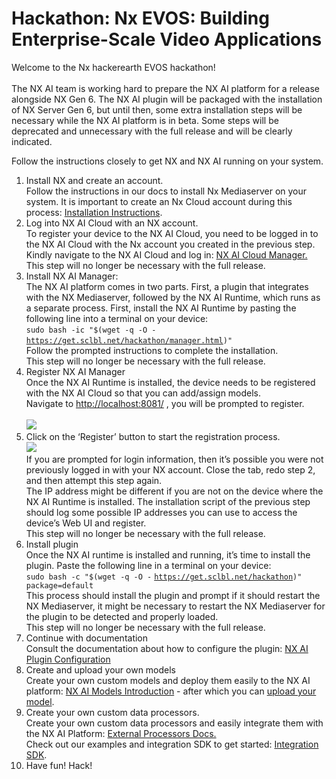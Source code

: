 # Hackathon: Nx EVOS: Building Enterprise-Scale Video Applications

Welcome to the Nx hackerearth EVOS hackathon\![\
\
](https://nx.docs.scailable.net/)The NX AI team is working hard to prepare the NX AI platform for a release alongside NX Gen 6. The NX AI plugin will be packaged with the installation of NX Server Gen 6, but until then, some extra installation steps will be necessary while the NX AI platform is in beta. Some steps will be deprecated and unnecessary with the full release and will be clearly indicated.

Follow the instructions closely to get NX and NX AI running on your system.

1. Install NX and create an account.\
   Follow the instructions in our docs to install Nx Mediaserver on your system. It is important to create an Nx Cloud account during this process: [Installation Instructions](https://nx.docs.scailable.net/nx-ai-manager/get-started-with-the-nx-ai-manager-plugin/1.-install-network-optix).
2. Log into NX AI Cloud with an NX account.\
   To register your device to the NX AI Cloud, you need to be logged in to the NX AI Cloud with the Nx account you created in the previous step. Kindly navigate to the NX AI Cloud and log in: [NX AI Cloud Manager.\
   ](https://admin.sclbl.nxvms.com/nx-login)This step will no longer be necessary with the full release.
3. Install NX AI Manager:\
   The NX AI platform comes in two parts. First, a plugin that integrates with the NX Mediaserver, followed by the NX AI Runtime, which runs as a separate process. First, install the NX AI Runtime by pasting the following line into a terminal on your device:\
   `sudo bash -ic "$(wget -q -O -` [`https://get.sclbl.net/hackathon/manager.html`](https://get.sclbl.net/hackathon/manager.html)`)"`\
   Follow the prompted instructions to complete the installation.\
   This step will no longer be necessary with the full release.
4. Register NX AI Manager\
   Once the NX AI Runtime is installed, the device needs to be registered with the NX AI Cloud so that you can add/assign models.\
   Navigate to [http://localhost:8081/](http://localhost:8081/) , you will be prompted to register.\
   \
   ![](https://lh7-us.googleusercontent.com/v2EHq7gCfYNIhWlVT61ASGbMiZIGgFlaf2iDwrYikYWxI-F6c5B\_cjM5EOAr9zD6jcAputUWyXLeX-BDJIf1sTPWcop4HyVa9\_VZedmnH-rnpnaU66ajEMlNIjWvhHOdrY96ncgF9KQkzpfhWpamUPo)
5. Click on the ‘Register’ button to start the registration process.\
   ![](https://lh7-us.googleusercontent.com/mIAgsPomKmMjHXpAARxgUFvL-JCr9eix2DAkcZpVVVBgEj9Ah5tqNFft1B8F8naVdEwjUXcuqwjmG-VWw-AcQQ3Mhcky6uJT07xc3LQ930mM2m6zrLXxgUPejelMns-ysKGRiVDzAzuH2isUN3Gw\_WE)\
   If you are prompted for login information, then it’s possible you were not previously logged in with your NX account. Close the tab, redo step 2, and then attempt this step again.\
   The IP address might be different if you are not on the device where the NX AI Runtime is installed. The installation script of the previous step should log some possible IP addresses you can use to access the device’s Web UI and register.\
   This step will no longer be necessary with the full release.
6. Install plugin\
   Once the NX AI runtime is installed and running, it’s time to install the plugin. Paste the following line in a terminal on your device:\
   `sudo bash -c "$(wget -q -O -` [`https://get.sclbl.net/hackathon`](https://get.sclbl.net/hackathon)`)"  package=default`\
   This process should install the plugin and prompt if it should restart the NX Mediaserver, it might be necessary to restart the NX Mediaserver for the plugin to be detected and properly loaded.\
   This step will no longer be necessary with the full release.
7. Continue with documentation\
   Consult the documentation about how to configure the plugin: [NX AI Plugin Configuration](https://nx.docs.scailable.net/nx-ai-manager/get-started-with-the-nx-ai-manager-plugin/2.-configure-the-nx-ai-manager-plugin)
8. Create and upload your own models\
   Create your own custom models and deploy them easily to the NX AI platform: [NX AI Models Introduction](https://nx.docs.scailable.net/for-data-scientists/introduction) - after which you can [upload your model](../nx-ai-cloud/upload-your-model/).
9. Create your own custom data processors.\
   Create your own custom data processors and easily integrate them with the NX AI Platform: [External Processors Docs.\
   ](https://nx.docs.scailable.net/nx-ai-manager/get-started-with-the-nx-ai-manager-plugin/7.-advanced-configuration/7.1-external-post-processing)Check out our examples and integration SDK to get started: [Integration SDK](https://github.com/scailable/sclbl-integration-sdk).
10. Have fun! Hack!
